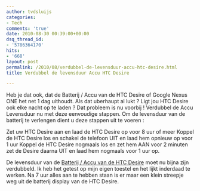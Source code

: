 ```yaml
---
author: tvdsluijs
categories:
- Tech
comments: 'true'
date: 2010-08-30 00:39:00+00:00
dsq_thread_id:
- '5786364170'
hits:
- '668'
layout: post
permalink: /2010/08/verdubbel-de-levensduur-accu-htc-desire.html
title: Verdubbel de levensduur Accu HTC Desire

---
```

Heb je dat ook, dat de Batterij / Accu van de HTC Desire of Google Nexus ONE het net 1 dag uithoudt. Als dat uberhaupt al lukt ? Ligt jou HTC Desire ook elke nacht op te laden ? Dat probleem is nu voorbij ! Verdubbel de Accu Levensduur nu met deze eenvoudige stappen. Om de levensduur van de batterij te verlengen dient u deze stappen uit te voeren :

Zet uw HTC Desire aan en laad de HTC Desire op voor 8 uur of meer Koppel de HTC Desire los en schakel de telefoon UIT en laad hem opnieuw op voor 1 uur Koppel de HTC Desire nogmaals los en zet hem AAN voor 2 minuten zet de Desire daarna UIT en laad hem nogmaals voor 1 uur op.

De levensduur van de [Batterij / Accu van de HTC Desire](https://www.gsmbatterij.nl/batterijen/htc/htc-desire/htc-desire-batterij-origineel-35h00132-00m.html) moet nu bijna zijn verdubbeld. Ik heb het getest op mijn eigen toestel en het lijkt inderdaad te werken. Na 7 uur alles aan te hebben staan is er maar een klein streepje weg uit de batterij display van de HTC Desire.

&nbsp;